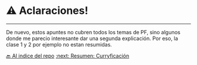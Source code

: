 # :warning: Aclaraciones!
---
De nuevo, estos apuntes no cubren todos los temas de PF, sino algunos donde me parecio interesante dar una segunda explicación. Por eso, la clase 1 y 2 por ejemplo no estan resumidas.

[:back: Al indice del repo](/README.md)
[:next: Resumen: Curryficación](/apuntes/curry.md)